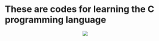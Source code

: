 # These are codes for learning the C programming language

<p align="center">
  <a href="https://skillicons.dev">
    <img src="https://skillicons.dev/icons?i=c" />
  </a>
</p>
